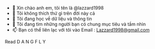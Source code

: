 - 👋 Xin chào anh em, tôi tên là @lazzard1998
- 👀 Tôi không thích thứ gì trên đời này cả
- 🌱 Tôi đang học về dữ liệu và thông tin
- 💞️ Tôi đang tìm những người bạn có chung mục tiêu và tầm nhìn
- 📫 Bạn có thể liên lạc với tôi vào Email : Lazzard1998@gmail.com

<!---
lazzard1998/lazzard1998 is a ✨ special ✨ repository because its `README.md` (this file) appears on your GitHub profile.
You can click the Preview link to take a look at your changes.
--->
Read D A N G F L Y
